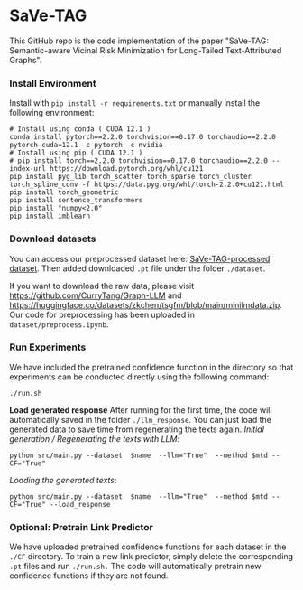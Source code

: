 # SaVe-TAG

This GitHub repo is the code implementation of the paper "SaVe-TAG: 
Semantic-aware Vicinal Risk Minimization for Long-Tailed Text-Attributed Graphs".

### Install Environment
Install with `pip install -r requirements.txt` or manually install the following environment:
```
# Install using conda ( CUDA 12.1 )
conda install pytorch==2.2.0 torchvision==0.17.0 torchaudio==2.2.0 pytorch-cuda=12.1 -c pytorch -c nvidia
# Install using pip ( CUDA 12.1 )
# pip install torch==2.2.0 torchvision==0.17.0 torchaudio==2.2.0 --index-url https://download.pytorch.org/whl/cu121
pip install pyg_lib torch_scatter torch_sparse torch_cluster torch_spline_conv -f https://data.pyg.org/whl/torch-2.2.0+cu121.html
pip install torch_geometric
pip install sentence_transformers
pip install "numpy<2.0"
pip install imblearn
```
### Download datasets
You can access our preprocessed dataset here: [SaVe-TAG-processed dataset](https://www.dropbox.com/scl/fi/nktqtna8httsvvkehp2x2/dataset.zip?rlkey=4vipqaa6bdtqkkzfvk5r4gli1&st=ue5dmc1z&dl=0). Then added downloaded `.pt` file under the folder `./dataset`.

If you want to download the raw data, please visit https://github.com/CurryTang/Graph-LLM and https://huggingface.co/datasets/zkchen/tsgfm/blob/main/minilmdata.zip. Our code for preprocessing has been uploaded in `dataset/preprocess.ipynb`.


### Run Experiments 
We have included the pretrained confidence function in the directory so that experiments can be conducted directly using the following command:
```
./run.sh
```

**Load generated response**
After running for the first time, the code will automatically saved in the folder `./llm_response`. You can just load the generated data to save time from regenerating the texts again. 
*Initial generation / Regenerating the texts with LLM*: 
```
python src/main.py --dataset  $name  --llm="True"  --method $mtd --CF="True" 
```
*Loading the generated texts*: 
```
python src/main.py --dataset  $name  --llm="True"  --method $mtd --CF="True" --load_response 
```

### Optional: Pretrain Link Predictor
We have uploaded pretrained confidence functions for each dataset in the `./CF` directory. To train a new link predictor, simply delete the corresponding `.pt` files and run `./run.sh.` The code will automatically pretrain new confidence functions if they are not found.

